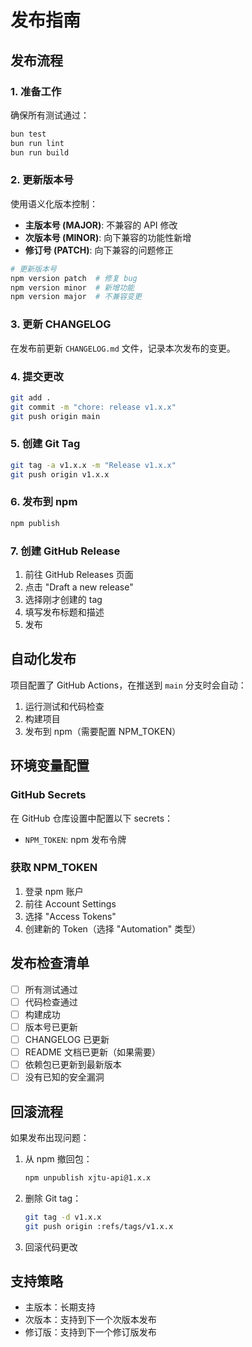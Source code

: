 # 发布指南

## 发布流程

### 1. 准备工作

确保所有测试通过：
```bash
bun test
bun run lint
bun run build
```

### 2. 更新版本号

使用语义化版本控制：

- **主版本号 (MAJOR)**: 不兼容的 API 修改
- **次版本号 (MINOR)**: 向下兼容的功能性新增
- **修订号 (PATCH)**: 向下兼容的问题修正

```bash
# 更新版本号
npm version patch  # 修复 bug
npm version minor  # 新增功能
npm version major  # 不兼容变更
```

### 3. 更新 CHANGELOG

在发布前更新 `CHANGELOG.md` 文件，记录本次发布的变更。

### 4. 提交更改

```bash
git add .
git commit -m "chore: release v1.x.x"
git push origin main
```

### 5. 创建 Git Tag

```bash
git tag -a v1.x.x -m "Release v1.x.x"
git push origin v1.x.x
```

### 6. 发布到 npm

```bash
npm publish
```

### 7. 创建 GitHub Release

1. 前往 GitHub Releases 页面
2. 点击 "Draft a new release"
3. 选择刚才创建的 tag
4. 填写发布标题和描述
5. 发布

## 自动化发布

项目配置了 GitHub Actions，在推送到 `main` 分支时会自动：

1. 运行测试和代码检查
2. 构建项目
3. 发布到 npm（需要配置 NPM_TOKEN）

## 环境变量配置

### GitHub Secrets

在 GitHub 仓库设置中配置以下 secrets：

- `NPM_TOKEN`: npm 发布令牌

### 获取 NPM_TOKEN

1. 登录 npm 账户
2. 前往 Account Settings
3. 选择 "Access Tokens"
4. 创建新的 Token（选择 "Automation" 类型）

## 发布检查清单

- [ ] 所有测试通过
- [ ] 代码检查通过
- [ ] 构建成功
- [ ] 版本号已更新
- [ ] CHANGELOG 已更新
- [ ] README 文档已更新（如果需要）
- [ ] 依赖包已更新到最新版本
- [ ] 没有已知的安全漏洞

## 回滚流程

如果发布出现问题：

1. 从 npm 撤回包：
   ```bash
   npm unpublish xjtu-api@1.x.x
   ```

2. 删除 Git tag：
   ```bash
   git tag -d v1.x.x
   git push origin :refs/tags/v1.x.x
   ```

3. 回滚代码更改

## 支持策略

- 主版本：长期支持
- 次版本：支持到下一个次版本发布
- 修订版：支持到下一个修订版发布